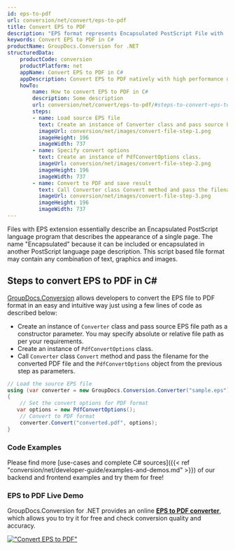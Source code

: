 ```yaml
---
id: eps-to-pdf
url: conversion/net/convert/eps-to-pdf
title: Convert EPS to PDF
description: "EPS format represents Encapsulated PostScript File with .eps extension. Learn how to convert EPS to PDF file programmatically in C# language using GroupDocs.Conversion for .NET library."
keywords: Convert EPS to PDF in C#
productName: GroupDocs.Conversion for .NET
structuredData:
    productCode: conversion
    productPlatform: net
    appName: Convert EPS to PDF in C#
    appDescription: Convert EPS to PDF natively with high performance using C# language and server side GroupDocs.Conversion for .NET APIs, without the use of any software like Microsoft or Open Office.
    howTo:
        name: How to convert EPS to PDF in C# 
        description: Some description
        url: conversion/net/convert/eps-to-pdf/#steps-to-convert-eps-to-pdf-in-c
        steps:
        - name: Load source EPS file 
          text: Create an instance of Converter class and pass source EPS file path as a constructor parameter. You may specify absolute or relative file path as per your requirements. 
          imageUrl: conversion/net/images/convert-file-step-1.png
          imageHeight: 196
          imageWidth: 737
        - name: Specify convert options 
          text: Create an instance of PdfConvertOptions class.
          imageUrl: conversion/net/images/convert-file-step-2.png
          imageHeight: 196
          imageWidth: 737
        - name: Convert to PDF and save result 
          text: Call Converter class Convert method and pass the filename for the converted HTML file and the PdfConvertOptions object from the previous step as parameters.
          imageUrl: conversion/net/images/convert-file-step-3.png
          imageHeight: 196
          imageWidth: 737
---
```


Files with EPS extension essentially describe an Encapsulated PostScript language program that describes the appearance of a single page. The name "Encapsulated" because it can be included or encapsulated in another PostScript language page description. This script based file format may contain any combination of text, graphics and images.

## Steps to convert EPS to PDF in C#

[GroupDocs.Conversion](https://products.groupdocs.com/conversion/net) allows developers to convert the EPS file to PDF format in an easy and intuitive way just using a few lines of code as described below:

* Create an instance of `Converter` class and pass source EPS file path as a constructor parameter. You may specify absolute or relative file path as per your requirements. 
* Create an instance of `PdfConvertOptions` class.
* Call `Converter` class `Convert` method and pass the filename for the converted PDF file and the `PdfConvertOptions` object from the previous step as parameters.

```csharp
// Load the source EPS file
using (var converter = new GroupDocs.Conversion.Converter("sample.eps"))
{
    // Set the convert options for PDF format
   var options = new PdfConvertOptions();
    // Convert to PDF format
    converter.Convert("converted.pdf", options);
}
```

### Code Examples

Please find more [use-cases and complete C# sources]({{< ref "conversion/net/developer-guide/examples-and-demos.md" >}}) of our backend and frontend examples and try them for free!

### EPS to PDF Live Demo

GroupDocs.Conversion for .NET provides an online [**EPS to PDF converter**](https://products.groupdocs.app/conversion/eps-to-pdf), which allows you to try it for free and check conversion quality and accuracy.

[!["Convert EPS to PDF"](conversion/net/images/convert-to-pdf/convert-eps-to-pdf.png)](https://products.groupdocs.app/conversion/eps-to-pdf)